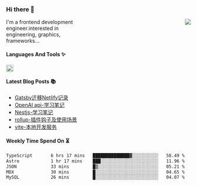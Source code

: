 <!--
**zhaohuanyuu/zhaohuanyuu** is a ✨ _special_ ✨ repository because its `README.md` (this file) appears on your GitHub profile.
-->

### Hi there 👋

<picture>
  <source media="(prefers-color-scheme: dark)" srcset="https://github-readme-stats.vercel.app/api?username=zhaohuanyuu&count_private=true&show_icons=true&theme=city_lights&hide_title=true">
  <img align="right" src="https://github-readme-stats.vercel.app/api?username=zhaohuanyuu&count_private=true&show_icons=true&hide_title=true">
</picture>

<p align="left" style="width:40%">I'm a frontend development engineer.interested in engineering, graphics, frameworks...</p>

#### Languages And Tools ✨

<img align="left" height="20" src="https://skillicons.dev/icons?i=js,ts,nodejs,rust,react,vue,svelte,gatsby,graphql,nestjs" />

</br>

#### Latest Blog Posts 📚
<!-- BLOG-POST-LIST:START -->
- [Gatsby迁移Netlify记录](https://auu.zone/post/cloud-unit)
- [OpenAI api-学习笔记](https://auu.zone/post/openai-note)
- [Nestjs-学习笔记](https://auu.zone/post/nest-basic)
- [rollup-插件钩子及使用场景](https://auu.zone/post/rollup-plugin)
- [vite-本地开发服务](https://auu.zone/post/vite-server)
<!-- BLOG-POST-LIST:END -->

#### Weekly Time Spend On ⏳
<!--START_SECTION:waka-->

```txt
TypeScript       6 hrs 17 mins   ██████████████▓░░░░░░░░░░   58.49 %
Astro            1 hr 17 mins    ███░░░░░░░░░░░░░░░░░░░░░░   11.96 %
JSON             33 mins         █▒░░░░░░░░░░░░░░░░░░░░░░░   05.21 %
MDX              30 mins         █░░░░░░░░░░░░░░░░░░░░░░░░   04.65 %
MySQL            26 mins         █░░░░░░░░░░░░░░░░░░░░░░░░   04.07 %
```

<!--END_SECTION:waka-->
